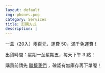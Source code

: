 ```yaml
---
layout: default
img: phones.png
category: Services
title: 訂購方式
description: |
---
```


一盒（20入）兩百元，運費 50，滿千免運費！


出貨時間：星期一至星期五，每天下午 3 點！


購買前請先 [聯繫我們](mailto:smart032410@gmail.com) ，確認有無庫存再下單喔！
